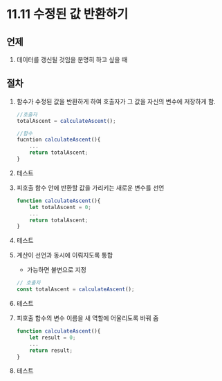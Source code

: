 # 11.11 수정된 값 반환하기

## 언제

1. 데이터를 갱신될 것임을 분명히 하고 싶을 때

## 절차

1. 함수가 수정된 값을 반환하게 하여 호출자가 그 값을 자신의 변수에 저장하게 함.

    ```javascript
    //호출자
    totalAscent = calculateAscent();

    //함수
    fucntion calculateAscent(){
        ...
        return totalAscent;
    }
    ```

2. 테스트

3. 피호출 함수 안에 반환할 값을 가리키는 새로운 변수를 선언

    ```javascript
    function calculateAscent(){
        let totalAscent = 0;
        ...
        return totalAscent;
    }
    ```

4. 테스트

5. 계산이 선언과 동시에 이뤄지도록 통합

    - 가능하면 불변으로 지정

    ```javascript
    // 호출자
    const totalAscent = calculateAscent();
    ```

6. 테스트

7. 피호출 함수의 변수 이름을 새 역할에 어울리도록 바꿔 줌

    ```javascript
    function calculateAscent(){
        let result = 0;
        ...
        return result;
    }
    ```

8. 테스트
